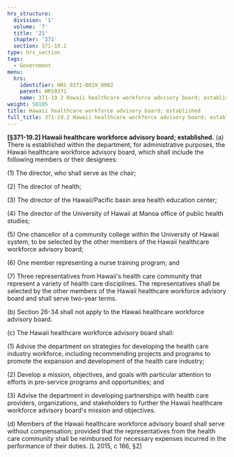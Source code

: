 ```yaml
---
hrs_structure:
  division: '1'
  volume: '7'
  title: '21'
  chapter: '371'
  section: 371-19.2
type: hrs_section
tags:
  - Government
menu:
  hrs:
    identifier: HRS_0371-0019_0002
    parent: HRS0371
    name: 371-19.2 Hawaii healthcare workforce advisory board; established
weight: 58105
title: Hawaii healthcare workforce advisory board; established
full_title: 371-19.2 Hawaii healthcare workforce advisory board; established
---
```

**[§371-19.2] Hawaii healthcare workforce advisory board; established.** (a) There is established within the department, for administrative purposes, the Hawaii healthcare workforce advisory board, which shall include the following members or their designees:

(1) The director, who shall serve as the chair;

(2) The director of health;

(3) The director of the Hawaii/Pacific basin area health education center;

(4) The director of the University of Hawaii at Manoa office of public health studies;

(5) One chancellor of a community college within the University of Hawaii system, to be selected by the other members of the Hawaii healthcare workforce advisory board;

(6) One member representing a nurse training program; and

(7) Three representatives from Hawaii's health care community that represent a variety of health care disciplines. The representatives shall be selected by the other members of the Hawaii healthcare workforce advisory board and shall serve two-year terms.

(b) Section 26-34 shall not apply to the Hawaii healthcare workforce advisory board.

(c) The Hawaii healthcare workforce advisory board shall:

(1) Advise the department on strategies for developing the health care industry workforce, including recommending projects and programs to promote the expansion and development of the health care industry;

(2) Develop a mission, objectives, and goals with particular attention to efforts in pre-service programs and opportunities; and

(3) Advise the department in developing partnerships with health care providers, organizations, and stakeholders to further the Hawaii healthcare workforce advisory board's mission and objectives.

(d) Members of the Hawaii healthcare workforce advisory board shall serve without compensation; provided that the representatives from the health care community shall be reimbursed for necessary expenses incurred in the performance of their duties. [L 2015, c 166, §2]